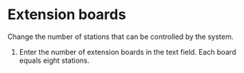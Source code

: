 # Extension boards

Change the number of stations that can be controlled by the system.

1.  Enter the number of extension boards in the text field. Each board equals eight stations.

